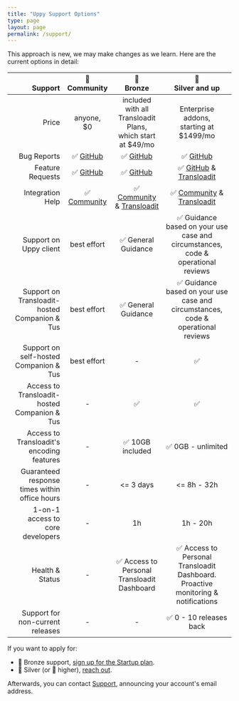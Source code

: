 ```yaml
---
title: "Uppy Support Options"
type: page
layout: page
permalink: /support/
---
```


<!-- md integration_help.md -->

This approach is new, we may make changes as we learn. Here are the current options in detail:

|                                   <br>Support |   🦄<br>Community    |                          🥉<br>Bronze                          |                               🥈<br>Silver and up                                |
|----------------------------------------------:|:--------------------:|:--------------------------------------------------------------:|:--------------------------------------------------------------------------------:|
|                                         Price |    anyone,<br/>$0    | included with all Transloadit Plans,<br/>which start at $49/mo |                   Enterprise addons,<br/>starting at $1499/mo                    |
|                                   Bug Reports |   ✅ [GitHub][bugs]   |                        ✅ [GitHub][bugs]                        |                                 ✅ [GitHub][bugs]                                 |
|                              Feature Requests | ✅ [GitHub][features] |                      ✅ [GitHub][features]                      |                  ✅ [GitHub][features] & [Transloadit][support]                   |
|                              Integration Help | ✅ [Community][forum] |         ✅ [Community][forum] & [Transloadit][support]          |                  ✅ [Community][forum] & [Transloadit][support]                   |
|                        Support on Uppy client |     best effort      |                       ✅ General Guidance                       | ✅ Guidance based on your use case and circumstances, code & operational reviews  |
| Support on Transloadit-hosted Companion & Tus |     best effort      |                       ✅ General Guidance                       | ✅ Guidance based on your use case and circumstances, code & operational reviews  |
|        Support on self-hosted Companion & Tus |     best effort      |                               -                                |                                        ✅                                         |
|  Access to Transloadit-hosted Companion & Tus |          -           |                               ✅                                |                                        ✅                                         |
|     Access to Transloadit's encoding features |          -           |                        ✅ 10GB included                         |                                ✅ 0GB - unlimited                                 |
| Guaranteed response times within office hours |          -           |                           <= 3 days                            |                                   <= 8h - 32h                                    |
|              1-on-1 access to core developers |          -           |                               1h                               |                                     1h - 20h                                     |
|                               Health & Status |          -           |           ✅ Access to Personal Transloadit Dashboard           | ✅ Access to Personal Transloadit Dashboard. Proactive monitoring & notifications |
|              Support for non-current releases |          -           |                               -                                |                              ✅ 0 - 10 releases back                              |


If you want to apply for: 

- 🥉 Bronze support, [sign up for the Startup plan][pricing].
- 🥈 Silver (or 🥇 higher), [reach out](mailto:support@transloadit.com?subject=Uppy+Enterprise+Support).

Afterwards, you can contact [Support][support], announcing your account's email address.

[bugs]: https://github.com/transloadit/uppy/issues/new?template=bug_reports.md  "Bugs welcome in the issue tracker on GitHub"
[features]: https://github.com/transloadit/uppy/issues/new?template=feature_request.md "Feature requests welcome in the issue tracker on GitHub"
[forum]: https://community.transloadit.com/c/uppy "Community Forum"
[pricing]: https://transloadit.com/pricing/ "Transloadit plans & signup"
[support]: https://transloadit.com/support/ "Transloadit Support"



